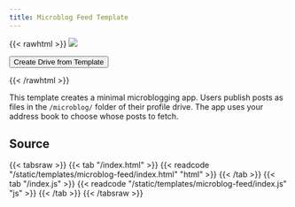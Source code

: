 ```yaml
---
title: Microblog Feed Template
---
```


{{< rawhtml >}}
<img class="template-thumb" src="/templates/microblog-feed.png">

<button class="create-drive">Create Drive from Template</button>

<script>
  const TEMPLATE_ROOT = '/templates/microblog-feed'
  window.TEMPLATE_FILES = [
    '/index.html',
    '/index.js',
    '/markdown-it.js'
  ]
</script>
<script src="/templates/index.js"></script>
{{< /rawhtml >}}

This template creates a minimal microblogging app. Users publish posts as files in the `/microblog/` folder of their profile drive. The app uses your address book to choose whose posts to fetch.

## Source

{{< tabsraw >}}
{{< tab "/index.html" >}}
{{< readcode "/static/templates/microblog-feed/index.html" "html" >}}
{{< /tab >}}
{{< tab "/index.js" >}}
{{< readcode "/static/templates/microblog-feed/index.js" "js" >}}
{{< /tab >}}
{{< /tabsraw >}}